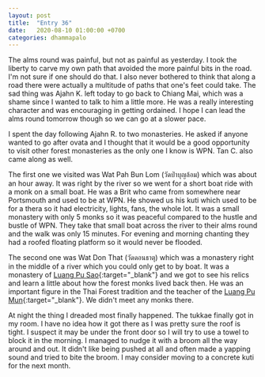 ```yaml
---
layout: post
title:  "Entry 36"
date:   2020-08-10 01:00:00 +0700
categories: dhammapalo
---
```

The alms round was painful, but not as painful as yesterday. I took the liberty to carve my own path that avoided the more painful bits in the road. I'm not sure if one should do that. I also never bothered to think that along a road there were actually a multitude of paths that one's feet could take. The sad thing was Ajahn K. left today to go back to Chiang Mai, which was a shame since I wanted to talk to him a little more. He was a really interesting character and was encouraging in getting ordained. I hope I can lead the alms round tomorrow though so we can go at a slower pace.

I spent the day following Ajahn R. to two monasteries. He asked if anyone wanted to go after ovata and I thought that it would be a good opportunity to visit other forest monasteries as the only one I know is WPN. Tan C. also came along as well.

The first one we visited was Wat Pah Bun Lom (วัดป่าบุญล้อม) which was about an hour away. It was right by the river so we went for a short boat ride with a monk on a small boat. He was a Brit who came from somewhere near Portsmouth and used to be at WPN. He showed us his kuti which used to be for a thera so it had electricity, lights, fans, the whole lot. It was a small monastery with only 5 monks so it was peaceful compared to the hustle and bustle of WPN. They take that small boat across the river to their alms round and the walk was only 15 minutes. For evening and morning chanting they had a roofed floating platform so it would never be flooded.

The second one was Wat Don That (วัดดอนธาตุ) which was a monastery right in the middle of a river which you could only get to by boat. It was a monastery of [Luang Pu Sao](https://en.wikipedia.org/wiki/Ajahn_Sao_Kantas%C4%ABlo){:target="_blank"} and we got to see his relics and learn a little about how the forest monks lived back then. He was an important figure in the Thai Forest tradition and the teacher of the [Luang Pu Mun](https://en.wikipedia.org/wiki/Ajahn_Mun){:target="_blank"}. We didn't meet any monks there.

At night the thing I dreaded most finally happened. The tukkae finally got in my room. I have no idea how it got there as I was pretty sure the roof is tight. I suspect it may be under the front door so I will try to use a towel to block it in the morning. I managed to nudge it with a broom all the way around and out. It didn't like being pushed at all and often made a yapping sound and tried to bite the broom. I may consider moving to a concrete kuti for the next month.